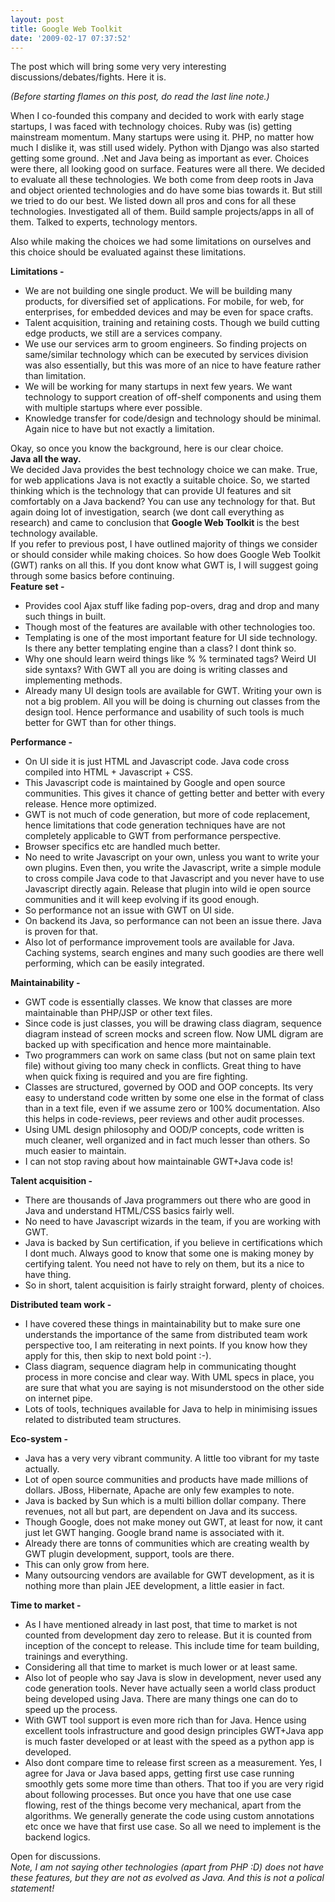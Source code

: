 ```yaml
---
layout: post
title: Google Web Toolkit
date: '2009-02-17 07:37:52'
---
```


<p>The post which will bring some very very interesting discussions/debates/fights. Here it is.

<em>(Before starting flames on this post, do read the last line note.)</em>

When I co-founded this company and decided to work with early stage startups, I was faced with technology choices. Ruby was (is) getting mainstream momentum. Many startups were using it. PHP, no matter how much I dislike it, was still used widely. Python with Django was also started getting some ground. .Net and Java being as important as ever. Choices were there, all looking good on surface. Features were all there. We decided to evaluate all these technologies. We both come from deep roots in Java and object oriented technologies and do have some bias towards it. But still we tried to do our best. We listed down all pros and cons for all these technologies. Investigated all of them. Build sample projects/apps in all of them. Talked to experts, technology mentors.

Also while making the choices we had some limitations on ourselves and this choice should be evaluated against these limitations.

<strong>Limitations - </strong>
</p><ul><li>We are not building one single product. We will be building many products, for diversified set of applications. For mobile, for web, for enterprises, for embedded devices and may be even for space crafts.</li>
	<li>Talent acquisition, training and retaining costs. Though we build cutting edge products, we still are a services company.</li>
	<li>We use our services arm to groom engineers. So finding projects on same/similar technology which can be executed by services division was also essentially, but this was more of an nice to have feature rather than limitation.</li>
	<li>We will be working for many startups in next few years. We want technology to support creation of off-shelf components and using them with multiple startups where ever possible.</li>
	<li>Knowledge transfer for code/design and technology should be minimal. Again nice to have but not exactly a limitation.</li>
</ul><div>Okay, so once you know the background, here is our clear choice.</div>
<div><strong>Java all the way.</strong></div>
<div>We decided Java provides the best technology choice we can make. True, for web applications Java is not exactly a suitable choice. So, we started thinking which is the technology that can provide UI features and sit comfortably on a Java backend? You can use any technology for that. But again doing lot of investigation, search (we dont call everything as research) and came to conclusion that <strong>Google Web Toolkit </strong>is the best technology available.</div>
<div>If you refer to previous post, I have outlined majority of things we consider or should consider while making choices. So how does Google Web Toolkit (GWT) ranks on all this. If you dont know what GWT is, I will suggest going through some basics before continuing.</div>
<div><strong>Feature set -</strong></div>
<div>
<ul><li>Provides cool Ajax stuff like fading pop-overs, drag and drop and many such things in built.</li>
	<li>Though most of the features are available with other technologies too.</li>
	<li>Templating is one of the most important feature for UI side technology. Is there any better templating engine than a class? I dont think so.</li>
	<li>Why one should learn weird things like % % terminated tags? Weird UI side syntaxs? With GWT all you are doing is writing classes and implementing methods.</li>
	<li>Already many UI design tools are available for GWT. Writing your own is not a big problem. All you will be doing is churning out classes from the design tool. Hence performance and usability of such tools is much better for GWT than for other things.</li>
</ul></div>
<div><strong>Performance - </strong></div>
<div>
<ul><li>On UI side it is just HTML and Javascript code. Java code cross compiled into HTML + Javascript + CSS.</li>
	<li>This Javascript code is maintained by Google and open source communities. This gives it chance of getting better and better with every release. Hence more optimized.</li>
	<li>GWT is not much of code generation, but more of code replacement, hence limitations that code generation techniques have are not completely applicable to GWT from performance perspective.</li>
	<li>Browser specifics etc are handled much better.</li>
	<li>No need to write Javascript on your own, unless you want to write your own plugins. Even then, you write the Javascript, write a simple module to cross compile Java code to that Javascript and you never have to use Javascript directly again. Release that plugin into wild ie open source communities and it will keep evolving if its good enough.</li>
	<li>So performance not an issue with GWT on UI side.</li>
	<li>On backend its Java, so performance can not been an issue there. Java is proven for that.</li>
	<li>Also lot of performance improvement tools are available for Java. Caching systems, search engines and many such goodies are there well performing, which can be easily integrated.</li>
</ul><div><strong>Maintainability - </strong></div>
<div>
<ul><li>GWT code is essentially classes. We know that classes are more maintainable than PHP/JSP or other text files.</li>
	<li>Since code is just classes, you will be drawing class diagram, sequence diagram instead of screen mocks and screen flow. Now UML digram are backed up with specification and hence more maintainable.</li>
	<li>Two programmers can work on same class (but not on same plain text file) without giving too many check in conflicts. Great thing to have when quick fixing is required and you are fire fighting.</li>
	<li>Classes are structured, governed by OOD and OOP concepts. Its very easy to understand code written by some one else in the format of class than in a text file, even if we assume zero or 100% documentation. Also this helps in code-reviews, peer reviews and other audit processes.</li>
	<li>Using UML design philosophy and OOD/P concepts, code written is much cleaner, well organized and in fact much lesser than others. So much easier to maintain.</li>
	<li>I can not stop raving about how maintainable GWT+Java code is!</li>
</ul><div><strong>Talent acquisition -</strong></div>
<div>
<ul><li>There are thousands of Java programmers out there who are good in Java and understand HTML/CSS basics fairly well.</li>
	<li>No need to have Javascript wizards in the team, if you are working with GWT.</li>
	<li>Java is backed by Sun certification, if you believe in certifications which I dont much. Always good to know that some one is making money by certifying talent. You need not have to rely on them, but its a nice to have thing.</li>
	<li>So in short, talent acquisition is fairly straight forward, plenty of choices.</li>
</ul><div><strong>Distributed team work -</strong></div>
<div>
<ul><li>I have covered these things in maintainability but to make sure one understands the importance of the same from distributed team work perspective too, I am reiterating in next points. If you know how they apply for this, then skip to next bold point :-).</li>
	<li>Class diagram, sequence diagram help in communicating thought process in more concise and clear way. With UML specs in place, you are sure that what you are saying is not misunderstood on the other side on internet pipe.</li>
	<li>Lots of tools, techniques available for Java to help in minimising issues related to distributed team structures. </li>
</ul><div><strong>Eco-system - </strong></div>
<div>
<ul><li>Java has a very very vibrant community. A little too vibrant for my taste actually.</li>
	<li>Lot of open source communities and products have made millions of dollars. JBoss, Hibernate, Apache are only few examples to note.</li>
	<li>Java is backed by Sun which is a multi billion dollar company. There revenues, not all but part, are dependent on Java and its success.</li>
	<li>Though Google, does not make money out GWT, at least for now, it cant just let GWT hanging. Google brand name is associated with it.</li>
	<li>Already there are tonns of communities which are creating wealth by GWT plugin development, support, tools are there.</li>
	<li>This can only grow from here.</li>
	<li>Many outsourcing vendors are available for GWT development, as it is nothing more than plain JEE development, a little easier in fact.</li>
</ul></div>
<div><strong>Time to market -</strong> </div>
<div>
<ul><li>As I have mentioned already in last post, that time to market is not counted from development day zero to release. But it is counted from inception of the concept to release. This include time for team building, trainings and everything.</li>
	<li>Considering all that time to market is much lower or at least same.</li>
	<li>Also lot of people who say Java is slow in development, never used any code generation tools. Never have actually seen a world class product being developed using Java. There are many things one can do to speed up the process.</li>
	<li>With GWT tool support is even more rich than for Java. Hence using excellent tools infrastructure and good design principles GWT+Java app is much faster developed or at least with the speed as a python app is developed.</li>
	<li>Also dont compare time to release first screen as a measurement. Yes, I agree for Java or Java based apps, getting first use case running smoothly gets some more time than others. That too if you are very rigid about following processes. But once you have that one use case flowing, rest of the things become very mechanical, apart from the algorithms. We generally generate the code using custom annotations etc once we have that first use case. So all we need to implement is the backend logics.</li>
</ul></div>
<div>Open for discussions.</div>
</div>
<div><em>Note, I am not saying other technologies (apart from PHP :D) does not have these features, but they are not as evolved as Java. And this is not a polical statement!</em></div>
</div>
</div>
</div>
